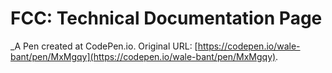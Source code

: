# FCC: Technical Documentation Page
 _A Pen created at CodePen.io. Original URL: [https://codepen.io/wale-bant/pen/MxMgqy](https://codepen.io/wale-bant/pen/MxMgqy).

 